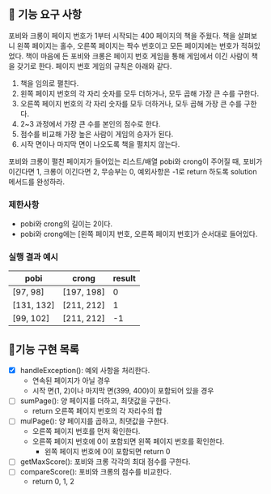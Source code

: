## 🚀 기능 요구 사항

포비와 크롱이 페이지 번호가 1부터 시작되는 400 페이지의 책을 주웠다. 책을 살펴보니 왼쪽 페이지는 홀수, 오른쪽 페이지는 짝수 번호이고 모든 페이지에는 번호가 적혀있었다. 책이 마음에 든 포비와 크롱은 페이지 번호 게임을 통해 게임에서 이긴 사람이 책을 갖기로 한다. 페이지 번호 게임의 규칙은 아래와 같다.

1. 책을 임의로 펼친다.
2. 왼쪽 페이지 번호의 각 자리 숫자를 모두 더하거나, 모두 곱해 가장 큰 수를 구한다.
3. 오른쪽 페이지 번호의 각 자리 숫자를 모두 더하거나, 모두 곱해 가장 큰 수를 구한다.
4. 2~3 과정에서 가장 큰 수를 본인의 점수로 한다.
5. 점수를 비교해 가장 높은 사람이 게임의 승자가 된다.
6. 시작 면이나 마지막 면이 나오도록 책을 펼치지 않는다.

포비와 크롱이 펼친 페이지가 들어있는 리스트/배열 pobi와 crong이 주어질 때, 포비가 이긴다면 1, 크롱이 이긴다면 2, 무승부는 0, 예외사항은 -1로 return 하도록 solution 메서드를 완성하라.

### 제한사항

- pobi와 crong의 길이는 2이다.
- pobi와 crong에는 [왼쪽 페이지 번호, 오른쪽 페이지 번호]가 순서대로 들어있다.

### 실행 결과 예시

| pobi | crong | result |
| --- | --- | --- |
| [97, 98] | [197, 198] | 0 |
| [131, 132] | [211, 212] | 1 |
| [99, 102] | [211, 212] | -1 |


## 🎯기능 구현 목록
- [x] handleException(): 예외 사항을 처리한다.
    - 연속된 페이지가 아닐 경우
    - 시작 면(1, 2)이나 마지막 면(399, 400)이 포함되어 있을 경우
- [ ] sumPage(): 양 페이지를 더하고, 최댓값을 구한다.
    - return 오른쪽 페이지 번호의 각 자리수의 합
- [ ] mulPage(): 양 페이지를 곱하고, 최댓값을 구한다.
    - 오른쪽 페이지 번호를 먼저 확인한다.
    - 오른쪽 페이지 번호에 0이 포함되면 왼쪽 페이지 번호를 확인한다.
        - 왼쪽 페이지 번호에 0이 포함되면 return 0
- [ ] getMaxScore(): 포비와 크롱 각각의 최대 점수를 구한다.
- [ ] compareScore(): 포비와 크롱의 점수를 비교한다.
    -  return 0, 1, 2